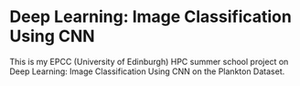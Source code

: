 # Deep Learning: Image Classification Using CNN

This is my EPCC (University of Edinburgh) HPC summer school project on Deep Learning: Image Classification Using CNN on the Plankton Dataset.